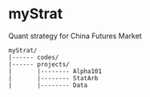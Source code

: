 # myStrat
Quant strategy for China Futures Market

    myStrat/
    |------ codes/
    |------ projects/
    |       |-------- Alpha101
    |       |-------- StatArb
    |       |-------- Data
